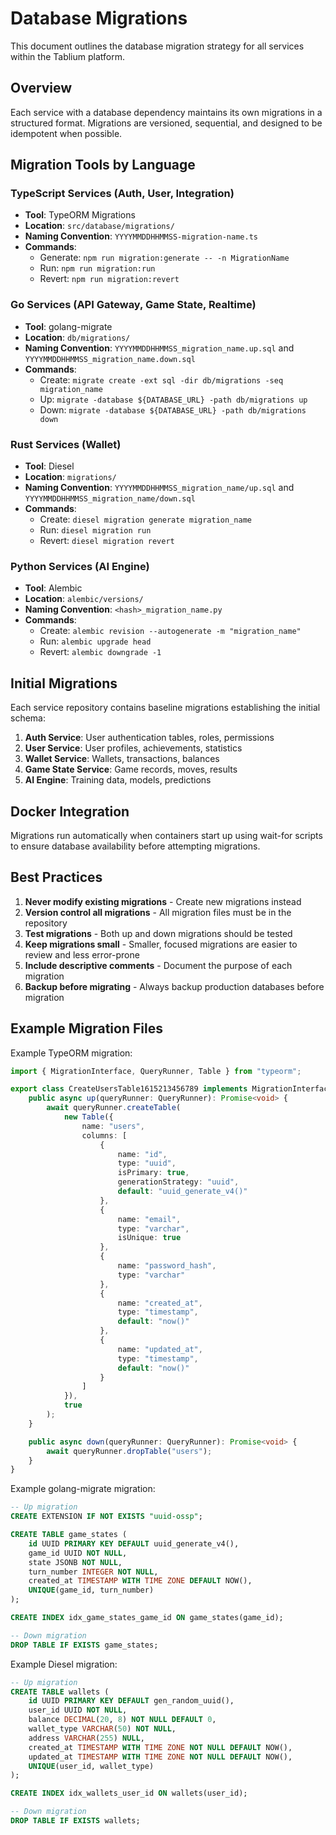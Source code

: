 # Database Migrations

This document outlines the database migration strategy for all services within the Tablium platform.

## Overview

Each service with a database dependency maintains its own migrations in a structured format. Migrations are versioned, sequential, and designed to be idempotent when possible.

## Migration Tools by Language

### TypeScript Services (Auth, User, Integration)
- **Tool**: TypeORM Migrations
- **Location**: `src/database/migrations/`
- **Naming Convention**: `YYYYMMDDHHMMSS-migration-name.ts`
- **Commands**:
  - Generate: `npm run migration:generate -- -n MigrationName`
  - Run: `npm run migration:run`
  - Revert: `npm run migration:revert`

### Go Services (API Gateway, Game State, Realtime)
- **Tool**: golang-migrate
- **Location**: `db/migrations/`
- **Naming Convention**: `YYYYMMDDHHMMSS_migration_name.up.sql` and `YYYYMMDDHHMMSS_migration_name.down.sql`
- **Commands**:
  - Create: `migrate create -ext sql -dir db/migrations -seq migration_name`
  - Up: `migrate -database ${DATABASE_URL} -path db/migrations up`
  - Down: `migrate -database ${DATABASE_URL} -path db/migrations down`

### Rust Services (Wallet)
- **Tool**: Diesel
- **Location**: `migrations/`
- **Naming Convention**: `YYYYMMDDHHMMSS_migration_name/up.sql` and `YYYYMMDDHHMMSS_migration_name/down.sql`
- **Commands**:
  - Create: `diesel migration generate migration_name`
  - Run: `diesel migration run`
  - Revert: `diesel migration revert`

### Python Services (AI Engine)
- **Tool**: Alembic
- **Location**: `alembic/versions/`
- **Naming Convention**: `<hash>_migration_name.py`
- **Commands**:
  - Create: `alembic revision --autogenerate -m "migration_name"`
  - Run: `alembic upgrade head`
  - Revert: `alembic downgrade -1`

## Initial Migrations

Each service repository contains baseline migrations establishing the initial schema:

1. **Auth Service**: User authentication tables, roles, permissions
2. **User Service**: User profiles, achievements, statistics
3. **Wallet Service**: Wallets, transactions, balances
4. **Game State Service**: Game records, moves, results
5. **AI Engine**: Training data, models, predictions

## Docker Integration

Migrations run automatically when containers start up using wait-for scripts to ensure database availability before attempting migrations.

## Best Practices

1. **Never modify existing migrations** - Create new migrations instead
2. **Version control all migrations** - All migration files must be in the repository
3. **Test migrations** - Both up and down migrations should be tested
4. **Keep migrations small** - Smaller, focused migrations are easier to review and less error-prone
5. **Include descriptive comments** - Document the purpose of each migration
6. **Backup before migrating** - Always backup production databases before migration

## Example Migration Files

Example TypeORM migration:
```typescript
import { MigrationInterface, QueryRunner, Table } from "typeorm";

export class CreateUsersTable1615213456789 implements MigrationInterface {
    public async up(queryRunner: QueryRunner): Promise<void> {
        await queryRunner.createTable(
            new Table({
                name: "users",
                columns: [
                    {
                        name: "id",
                        type: "uuid",
                        isPrimary: true,
                        generationStrategy: "uuid",
                        default: "uuid_generate_v4()"
                    },
                    {
                        name: "email",
                        type: "varchar",
                        isUnique: true
                    },
                    {
                        name: "password_hash",
                        type: "varchar"
                    },
                    {
                        name: "created_at",
                        type: "timestamp",
                        default: "now()"
                    },
                    {
                        name: "updated_at",
                        type: "timestamp",
                        default: "now()"
                    }
                ]
            }),
            true
        );
    }

    public async down(queryRunner: QueryRunner): Promise<void> {
        await queryRunner.dropTable("users");
    }
}
```

Example golang-migrate migration:
```sql
-- Up migration
CREATE EXTENSION IF NOT EXISTS "uuid-ossp";

CREATE TABLE game_states (
    id UUID PRIMARY KEY DEFAULT uuid_generate_v4(),
    game_id UUID NOT NULL,
    state JSONB NOT NULL,
    turn_number INTEGER NOT NULL,
    created_at TIMESTAMP WITH TIME ZONE DEFAULT NOW(),
    UNIQUE(game_id, turn_number)
);

CREATE INDEX idx_game_states_game_id ON game_states(game_id);

-- Down migration
DROP TABLE IF EXISTS game_states;
```

Example Diesel migration:
```sql
-- Up migration
CREATE TABLE wallets (
    id UUID PRIMARY KEY DEFAULT gen_random_uuid(),
    user_id UUID NOT NULL,
    balance DECIMAL(20, 8) NOT NULL DEFAULT 0,
    wallet_type VARCHAR(50) NOT NULL,
    address VARCHAR(255) NULL,
    created_at TIMESTAMP WITH TIME ZONE NOT NULL DEFAULT NOW(),
    updated_at TIMESTAMP WITH TIME ZONE NOT NULL DEFAULT NOW(),
    UNIQUE(user_id, wallet_type)
);

CREATE INDEX idx_wallets_user_id ON wallets(user_id);

-- Down migration
DROP TABLE IF EXISTS wallets;
``` 